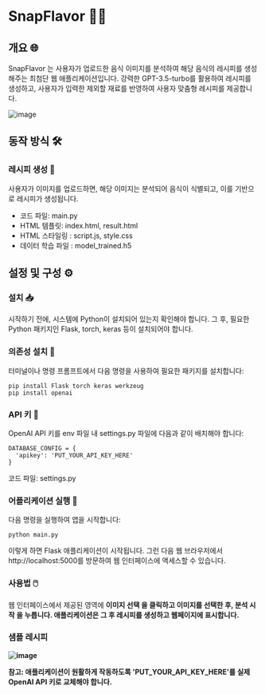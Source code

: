 # SnapFlavor 🍲✨ <br>
## 개요 🌐
SnapFlavor 는 사용자가 업로드한 음식 이미지를 분석하여 해당 음식의 레시피를 생성해주는 최첨단 웹 애플리케이션입니다. 
강력한 GPT-3.5-turbo를 활용하여 레시피를 생성하고, 사용자가 입력한 제외할 재료를 반영하여 사용자 맞춤형 레시피를 제공합니다.

![image](https://github.com/huiwoo-jo/SnapFlavor/assets/84004687/0f9d455b-fac2-40c8-8af2-f367c71232d4)

## 동작 방식 🛠️ <br>
### 레시피 생성 📜
사용자가 이미지를 업로드하면, 해당 이미지는 분석되어 음식이 식별되고, 이를 기반으로 레시피가 생성됩니다.

- 코드 파일: main.py
- HTML 템플릿: index.html, result.html
- HTML 스타일링 : script.js, style.css
- 데이터 학습 파일 : model_trained.h5

## 설정 및 구성 ⚙️<br>
### 설치 📥
시작하기 전에, 시스템에 Python이 설치되어 있는지 확인해야 합니다. 그 후, 필요한 Python 패키지인 Flask, torch, keras 등이 설치되어야 합니다.

### 의존성 설치 🔗
터미널이나 명령 프롬프트에서 다음 명령을 사용하여 필요한 패키지를 설치합니다:

```
pip install Flask torch keras werkzeug
pip install openai
```

### API 키 🔐
OpenAI API 키를 env 파일 내 settings.py 파일에 다음과 같이 배치해야 합니다:

```
DATABASE_CONFIG = {
  'apikey': 'PUT_YOUR_API_KEY_HERE'
}
```
코드 파일: settings.py

### 어플리케이션 실행 🚀
다음 명령을 실행하여 앱을 시작합니다:
```
python main.py
```
이렇게 하면 Flask 애플리케이션이 시작됩니다. 그런 다음 웹 브라우저에서 http://localhost:5000를 방문하여 웹 인터페이스에 액세스할 수 있습니다.

### 사용법 🖱️
웹 인터페이스에서 제공된 영역에 <b>이미지 선택 <b>을 클릭하고 이미지를 선택한 후,  <b>분석 시작 <b>을 누릅니다. 애플리케이션은 그 후 레시피를 생성하고 웹페이지에 표시합니다.

### 샘플 레시피
![image](https://github.com/huiwoo-jo/SnapFlavor/assets/84004687/653fb119-b6ce-4174-93e1-45bf8099990d)


참고: 애플리케이션이 원활하게 작동하도록 'PUT_YOUR_API_KEY_HERE'를 실제 OpenAI API 키로 교체해야 합니다.
